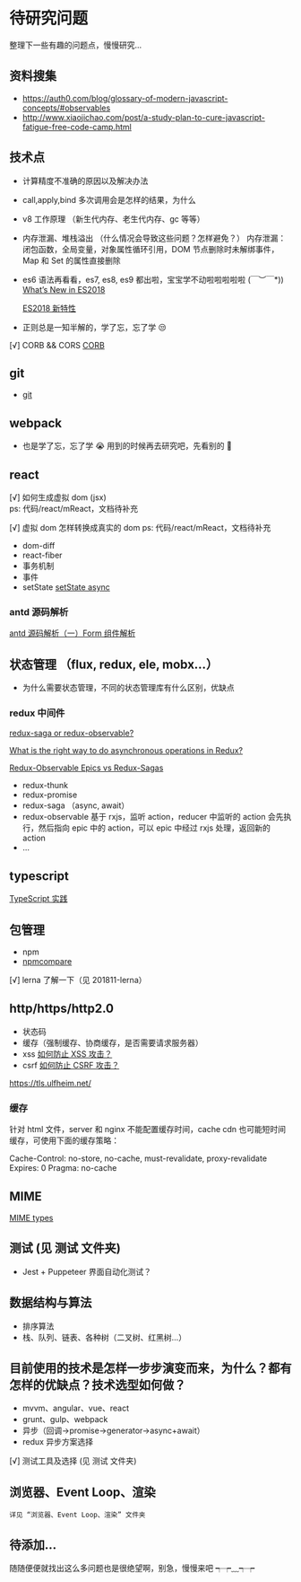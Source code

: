 # 待研究问题

整理下一些有趣的问题点，慢慢研究...

## 资料搜集

- https://auth0.com/blog/glossary-of-modern-javascript-concepts/#observables
- http://www.xiaojichao.com/post/a-study-plan-to-cure-javascript-fatigue-free-code-camp.html

## 技术点

- 计算精度不准确的原因以及解决办法
- call,apply,bind 多次调用会是怎样的结果，为什么
- v8 工作原理 （新生代内存、老生代内存、gc 等等）
- 内存泄漏、堆栈溢出 （什么情况会导致这些问题？怎样避免？）
  内存泄漏：闭包函数，全局变量，对象属性循环引用，DOM 节点删除时未解绑事件，Map 和 Set 的属性直接删除
- es6 语法再看看，es7, es8, es9 都出啦，宝宝学不动啦啦啦啦啦 \(￣︶￣\*\)) [What’s New in ES2018](https://www.sitepoint.com/es2018-whats-new/)

  [ES2018 新特性](https://www.imooc.com/article/37899)

- 正则总是一知半解的，学了忘，忘了学 😒

[√] CORB && CORS [CORB](https://www.chromium.org/Home/chromium-security/corb-for-developers)

## git

- [git](https://learngitbranching.js.org/?demo)

## webpack

- 也是学了忘，忘了学 😭 用到的时候再去研究吧，先看别的 🤭

## react

[√] 如何生成虚拟 dom (jsx)  
ps: 代码/react/mReact，文档待补充

[√] 虚拟 dom 怎样转换成真实的 dom
ps: 代码/react/mReact，文档待补充

- dom-diff
- react-fiber
- 事务机制
- 事件
- setState [setState async](https://github.com/facebook/react/issues/11527)

### antd 源码解析

[antd 源码解析（一）Form 组件解析](https://segmentfault.com/a/1190000014447696)

## 状态管理 （flux, redux, ele, mobx...）

- 为什么需要状态管理，不同的状态管理库有什么区别，优缺点

### redux 中间件

[redux-saga or redux-observable?](https://www.reddit.com/r/reactjs/comments/7yhhnx/reduxsaga_or_reduxobservable/)

[What is the right way to do asynchronous operations in Redux?](https://decembersoft.com/posts/what-is-the-right-way-to-do-asynchronous-operations-in-redux/)

[Redux-Observable Epics vs Redux-Sagas](https://shift.infinite.red/redux-observable-epics-vs-redux-sagas-8e53610c0eda)

- redux-thunk
- redux-promise
- redux-saga （async, await）
- redux-observable 基于 rxjs，监听 action，reducer 中监听的 action 会先执行，然后指向 epic 中的 action，可以 epic 中经过 rxjs 处理，返回新的 action
- ...

## typescript

[TypeScript 实践](https://github.com/ProtoTeam/blog/blob/master/201803/2.md)

## 包管理

- npm
- [npmcompare](https://npmcompare.com/)

[√] lerna 了解一下（见 201811-lerna）

## http/https/http2.0

- 状态码
- 缓存（强制缓存、协商缓存，是否需要请求服务器）
- xss [如何防止 XSS 攻击？](https://segmentfault.com/a/1190000016551188)
- csrf [如何防止 CSRF 攻击？](https://segmentfault.com/a/1190000016659945)

https://tls.ulfheim.net/

### 缓存

针对 html 文件，server 和 nginx 不能配置缓存时间，cache cdn 也可能短时间缓存，可使用下面的缓存策略：

Cache-Control: no-store, no-cache, must-revalidate, proxy-revalidate
Expires: 0
Pragma: no-cache

## MIME

[MIME types](https://developer.mozilla.org/en-US/docs/Web/HTTP/Basics_of_HTTP/MIME_types)

## 测试 (见 测试 文件夹)

- Jest + Puppeteer 界面自动化测试？

## 数据结构与算法

- 排序算法
- 栈、队列、链表、各种树（二叉树、红黑树...）

## 目前使用的技术是怎样一步步演变而来，为什么？都有怎样的优缺点？技术选型如何做？

- mvvm、angular、vue、react
- grunt、gulp、webpack
- 异步（回调->promise->generator->async+await）
- redux 异步方案选择

[√] 测试工具及选择 (见 测试 文件夹)

## 浏览器、Event Loop、渲染

    详见 “浏览器、Event Loop、渲染” 文件夹

## 待添加...

随随便便就找出这么多问题也是很绝望啊，别急，慢慢来吧 ┭┮﹏┭┮

